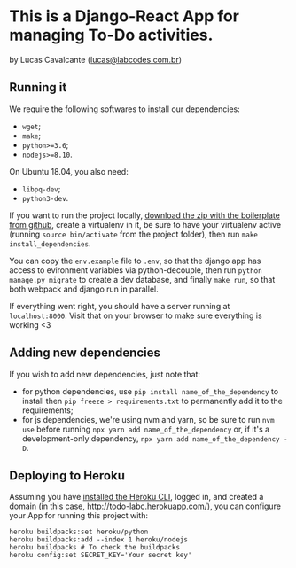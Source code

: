 # This is a Django-React App for managing To-Do activities.

by Lucas Cavalcante (lucas@labcodes.com.br)

## Running it

We require the following softwares to install our dependencies:
- `wget`;
- `make`;
- `python>=3.6`;
- `nodejs>=8.10`. 

On Ubuntu 18.04, you also need:
- `libpq-dev`;
- `python3-dev`.

If you want to run the project locally, [download the zip with the boilerplate from github](https://github.com/labcodes/django-react-webpack/archive/feature/update.zip), create a virtualenv in it, be sure to have your virtualenv active (running `source bin/activate` from the project folder), then run `make install_dependencies`.

You can copy the `env.example` file to `.env`, so that the django app has access to evironment variables via python-decouple, then run `python manage.py migrate` to create a dev database, and finally `make run`, so that both webpack and django run in parallel.

If everything went right, you should have a server running at `localhost:8000`. Visit that on your browser to make sure everything is working <3

## Adding new dependencies

If you wish to add new dependencies, just note that:

- for python dependencies, use `pip install name_of_the_dependency` to install then `pip freeze > requirements.txt` to permanently add it to the requirements;
- for js dependencies, we're using nvm and yarn, so be sure to run `nvm use` before running `npx yarn add name_of_the_dependency` or, if it's a development-only dependency, `npx yarn add name_of_the_dependency -D`.

## Deploying to Heroku

Assuming you have [installed the Heroku CLI](https://devcenter.heroku.com/articles/heroku-cli), logged in, and created a domain (in this case, http://todo-labc.herokuapp.com/), you can configure your App for running this project with:

```heroku git:remote -a todo-labc
heroku buildpacks:set heroku/python
heroku buildpacks:add --index 1 heroku/nodejs
heroku buildpacks # To check the buildpacks
heroku config:set SECRET_KEY='Your secret key'
```